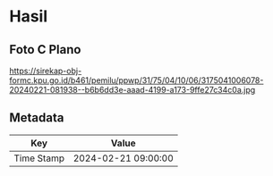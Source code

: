 # Hasil

## Foto C Plano

https://sirekap-obj-formc.kpu.go.id/b461/pemilu/ppwp/31/75/04/10/06/3175041006078-20240221-081938--b6b6dd3e-aaad-4199-a173-9ffe27c34c0a.jpg


## Metadata

| Key        | Value               |
| ---------- | ------------------- |
| Time Stamp | 2024-02-21 09:00:00 |



